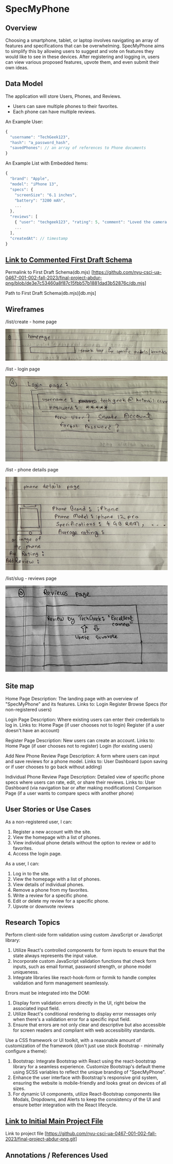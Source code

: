 # SpecMyPhone

## Overview

Choosing a smartphone, tablet, or laptop involves navigating an array of features and specifications that can be overwhelming. SpecMyPhone aims to simplify this by allowing users to suggest and vote on features they would like to see in these devices. After registering and logging in, users can view various proposed features, upvote them, and even submit their own ideas.

## Data Model

The application will store Users, Phones, and Reviews.

- Users can save multiple phones to their favorites.
- Each phone can have multiple reviews.

An Example User:

```javascript
{
  "username": "TechGeek123",
  "hash": "a_password_hash",
  "savedPhones": // an array of references to Phone documents
}
```

An Example List with Embedded Items:

```javascript
{
  "brand": "Apple",
  "model": "iPhone 13",
  "specs": {
    "screenSize": "6.1 inches",
    "battery": "3200 mAh",
    ...
  },
  "reviews": [
    { "user": "techgeek123", "rating": 5, "comment": "Loved the camera!"},
    ...
  ],
  "createdAt": // timestamp
}

```

## [Link to Commented First Draft Schema](db.mjs)

Permalink to First Draft Schema(db.mjs) [https://github.com/nyu-csci-ua-0467-001-002-fall-2023/final-project-abdur-png/blob/de3e7c53460a8f87c15fbb57b1881dad3b52876c/db.mjs]

Path to First Draft Schema(db.mjs)[db.mjs]

## Wireframes

/list/create - home page

![list create](documentation/homepage.png)

/list - login page

![list](documentation/login_page.png)

/list - phone details page

![list](documentation/phone_details_page.png)

/list/slug - reviews page

![list](documentation/reviews_page.png)

## Site map

Home Page Description:
The landing page with an overview of "SpecMyPhone" and its features.
Links to:
Login
Register
Browse Specs (for non-registered users)

Login Page Description:
Where existing users can enter their credentials to log in.
Links to:
Home Page (if user chooses not to login)
Register (if a user doesn't have an account)

Register Page Description:
New users can create an account.
Links to:
Home Page (if user chooses not to register)
Login (for existing users)

Add New Phone Review Page Description:
A form where users can input and save reviews for a phone model.
Links to:
User Dashboard (upon saving or if user chooses to go back without adding)

Individual Phone Review Page Description:
Detailed view of specific phone specs where users can rate, edit, or share their reviews.
Links to:
User Dashboard (via navigation bar or after making modifications)
Comparison Page (if a user wants to compare specs with another phone)

## User Stories or Use Cases

As a non-registered user, I can:

1. Register a new account with the site.
2. View the homepage with a list of phones.
3. View individual phone details without the option to review or add to favorites.
4. Access the login page.

As a user, I can:

1. Log in to the site.
2. View the homepage with a list of phones.
3. View details of individual phones.
4. Remove a phone from my favorites.
5. Write a review for a specific phone.
6. Edit or delete my review for a specific phone.
7. Upvote or downvote reviews

## Research Topics

Perform client-side form validation using custom JavaScript or JavaScript library:

1. Utilize React's controlled components for form inputs to ensure that the state always represents the input value.
2. Incorporate custom JavaScript validation functions that check form inputs, such as email format, password strength, or phone model uniqueness.
3. Integrate libraries like react-hook-form or formik to handle complex validation and form management seamlessly.

Errors must be integrated into the DOM:

1. Display form validation errors directly in the UI, right below the associated input field.
2. Utilize React's conditional rendering to display error messages only when there's a validation error for a specific input field.
3. Ensure that errors are not only clear and descriptive but also accessible for screen readers and compliant with web accessibility standards.

Use a CSS framework or UI toolkit, with a reasonable amount of customization of the framework (don't just use stock Bootstrap - minimally configure a theme):

1. Bootstrap: Integrate Bootstrap with React using the react-bootstrap library for a seamless experience. Customize Bootstrap's default theme using SCSS variables to reflect the unique branding of "SpecMyPhone".
2. Enhance the user interface with Bootstrap's responsive grid system, ensuring the website is mobile-friendly and looks great on devices of all sizes.
3. For dynamic UI components, utilize React-Bootstrap components like Modals, Dropdowns, and Alerts to keep the consistency of the UI and ensure better integration with the React lifecycle.

## [Link to Initial Main Project File](app.mjs)

Link to project file [https://github.com/nyu-csci-ua-0467-001-002-fall-2023/final-project-abdur-png.git]

## Annotations / References Used

